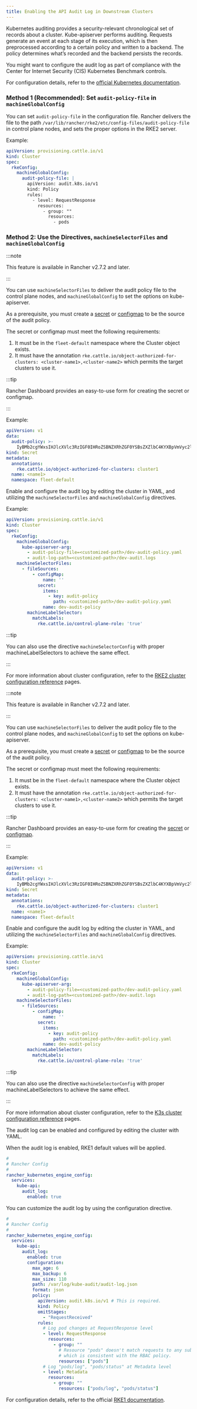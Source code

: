 ```yaml
---
title: Enabling the API Audit Log in Downstream Clusters 
---
```


<head>
  <link rel="canonical" href="https://ranchermanager.docs.rancher.com/how-to-guides/advanced-user-guides/enable-api-audit-log-in-downstream-clusters"/>
</head> 

Kubernetes auditing provides a security-relevant chronological set of records about a cluster. Kube-apiserver performs auditing. Requests generate an event at each stage of its execution, which is then preprocessed according to a certain policy and written to a backend. The policy determines what’s recorded and the backend persists the records.

You might want to configure the audit log as part of compliance with the Center for Internet Security (CIS) Kubernetes Benchmark controls.

For configuration details, refer to the [official Kubernetes documentation](https://kubernetes.io/docs/tasks/debug/debug-cluster/audit/).


<Tabs groupId="k8s-distro">
<TabItem value="RKE2" default>

### Method 1 (Recommended): Set `audit-policy-file` in `machineGlobalConfig`

You can set `audit-policy-file` in the configuration file. Rancher delivers the file to the path `/var/lib/rancher/rke2/etc/config-files/audit-policy-file` in control plane nodes, and sets the proper options in the RKE2 server.

Example:
```yaml
apiVersion: provisioning.cattle.io/v1
kind: Cluster
spec:
  rkeConfig:
    machineGlobalConfig:
      audit-policy-file: |
        apiVersion: audit.k8s.io/v1
        kind: Policy
        rules:
          - level: RequestResponse
            resources:
              - group: ""
                resources:
                  - pods
```

### Method 2: Use the Directives, `machineSelectorFiles` and `machineGlobalConfig`

:::note

This feature is available in Rancher v2.7.2 and later.

:::

You can use `machineSelectorFiles` to deliver the audit policy file to the control plane nodes, and `machineGlobalConfig` to set the options on kube-apiserver.

As a prerequisite, you must create a [secret](../../security/serets-hub.md) or [configmap](../../cluster-admin/kubernetes-resources/configmaps.md) to be the source of the audit policy.

The secret or configmap must meet the following requirements:

1. It must be in the `fleet-default` namespace where the Cluster object exists.
2. It must have the annotation `rke.cattle.io/object-authorized-for-clusters: <cluster-name1>,<cluster-name2>` which permits the target clusters to use it.

:::tip

Rancher Dashboard provides an easy-to-use form for creating the secret or configmap.

:::

Example:

```yaml
apiVersion: v1
data:
  audit-policy: >-
    IyBMb2cgYWxsIHJlcXVlc3RzIGF0IHRoZSBNZXRhZGF0YSBsZXZlbC4KYXBpVmVyc2lvbjogYXVkaXQuazhzLmlvL3YxCmtpbmQ6IFBvbGljeQpydWxlczoKLSBsZXZlbDogTWV0YWRhdGE=
kind: Secret
metadata:
  annotations:
    rke.cattle.io/object-authorized-for-clusters: cluster1
  name: <name1>
  namespace: fleet-default
```

Enable and configure the audit log by editing the cluster in YAML, and utilizing the `machineSelectorFiles` and `machineGlobalConfig` directives.

Example:

```yaml
apiVersion: provisioning.cattle.io/v1
kind: Cluster
spec:
  rkeConfig:
    machineGlobalConfig:
      kube-apiserver-arg:
        - audit-policy-file=<customized-path>/dev-audit-policy.yaml
        - audit-log-path=<customized-path>/dev-audit.logs
    machineSelectorFiles:
      - fileSources:
          - configMap:
              name: ''
            secret:
              items:
                - key: audit-policy
                  path: <customized-path>/dev-audit-policy.yaml
              name: dev-audit-policy
        machineLabelSelector:
          matchLabels:
            rke.cattle.io/control-plane-role: 'true'
```

:::tip

You can also use the directive `machineSelectorConfig` with proper machineLabelSelectors to achieve the same effect.

:::

For more information about cluster configuration, refer to the [RKE2 cluster configuration reference](../../cluster-deployment/configuration/rke2.md) pages.

</TabItem>

<TabItem value="K3s">

:::note

This feature is available in Rancher v2.7.2 and later.

:::

You can use `machineSelectorFiles` to deliver the audit policy file to the control plane nodes, and `machineGlobalConfig` to set the options on kube-apiserver.

As a prerequisite, you must create a [secret](../../security/serets-hub.md) or [configmap](../../cluster-admin/kubernetes-resources/configmaps.md) to be the source of the audit policy.

The secret or configmap must meet the following requirements:

1. It must be in the `fleet-default` namespace where the Cluster object exists.
2. It must have the annotation `rke.cattle.io/object-authorized-for-clusters: <cluster-name1>,<cluster-name2>` which permits the target clusters to use it.

:::tip

Rancher Dashboard provides an easy-to-use form for creating the [secret](../../security/serets-hub.md) or [configmap](../../cluster-admin/kubernetes-resources/configmaps.md).

:::

Example:

```yaml
apiVersion: v1
data:
  audit-policy: >-
    IyBMb2cgYWxsIHJlcXVlc3RzIGF0IHRoZSBNZXRhZGF0YSBsZXZlbC4KYXBpVmVyc2lvbjogYXVkaXQuazhzLmlvL3YxCmtpbmQ6IFBvbGljeQpydWxlczoKLSBsZXZlbDogTWV0YWRhdGE=
kind: Secret
metadata:
  annotations:
    rke.cattle.io/object-authorized-for-clusters: cluster1
  name: <name1>
  namespace: fleet-default
```

Enable and configure the audit log by editing the cluster in YAML, and utilizing the `machineSelectorFiles` and `machineGlobalConfig` directives.

Example:

```yaml
apiVersion: provisioning.cattle.io/v1
kind: Cluster
spec:
  rkeConfig:
    machineGlobalConfig:
      kube-apiserver-arg:
        - audit-policy-file=<customized-path>/dev-audit-policy.yaml
        - audit-log-path=<customized-path>/dev-audit.logs
    machineSelectorFiles:
      - fileSources:
          - configMap:
              name: ''
            secret:
              items:
                - key: audit-policy
                  path: <customized-path>/dev-audit-policy.yaml
              name: dev-audit-policy
        machineLabelSelector:
          matchLabels:
            rke.cattle.io/control-plane-role: 'true'
```

:::tip

You can also use the directive `machineSelectorConfig` with proper machineLabelSelectors to achieve the same effect.

:::

For more information about cluster configuration, refer to the [K3s cluster configuration reference](../../cluster-deployment/configuration/k3s.md) pages.

</TabItem>

<TabItem value="RKE1">

The audit log can be enabled and configured by editing the cluster with YAML.

When the audit log is enabled, RKE1 default values will be applied.

```yaml
# 
# Rancher Config
# 
rancher_kubernetes_engine_config:
  services:
    kube-api:
      audit_log:
        enabled: true
```

You can customize the audit log by using the configuration directive.

```yaml
# 
# Rancher Config
# 
rancher_kubernetes_engine_config:
  services:
    kube-api:
      audit_log:
        enabled: true
        configuration:
          max_age: 6
          max_backup: 6
          max_size: 110
          path: /var/log/kube-audit/audit-log.json
          format: json
          policy:
            apiVersion: audit.k8s.io/v1 # This is required.
            kind: Policy
            omitStages:
              - "RequestReceived"
            rules:
              # Log pod changes at RequestResponse level
              - level: RequestResponse
                resources:
                  - group: ""
                    # Resource "pods" doesn't match requests to any subresource of pods,
                    # which is consistent with the RBAC policy.
                    resources: ["pods"]
              # Log "pods/log", "pods/status" at Metadata level
              - level: Metadata
                resources:
                  - group: ""
                    resources: ["pods/log", "pods/status"]
```

For configuration details, refer to the official [RKE1 documentation](https://rke.docs.rancher.com/config-options/audit-log).

</TabItem>
</Tabs>

